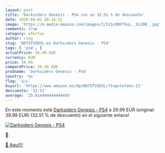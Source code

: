```yaml
---
layout: post
title: 'Darksiders Genesis - PS4 con un 32.51 % de descuento'
date: 2020-09-02 08:18:52
image: 'https://m.media-amazon.com/images/I/51Sc8NFfVuL._SL200_.jpg'
comments: true
category: ofertas
author: ring
slug: 'B07STVZH3L-es Darksiders Genesis - PS4'
tags: [ 'ps4', ]
actualPrice: 26.99 EUR
currency: EUR
price: 26.99
comparePrice: 39.99 EUR
prodname: 'Darksiders Genesis - PS4'
country: 'es'
flag: '🇪🇸'
buyurl: 'https://www.amazon.es/dp/B07STVZH3L/?tag=tolees-21'
descuento: '32.51'
average: '25.914444444444445'
---
```


En este momento está [Darksiders Genesis - PS4](https://www.amazon.es/dp/B07STVZH3L/?tag=tolees-21) a 26.99 EUR (original: 39.99 EUR) (32.51 %  de descuento) en el siguiente enlace!

[![Darksiders Genesis - PS4](https://m.media-amazon.com/images/I/51Sc8NFfVuL._SL200_.jpg)](https://www.amazon.es/dp/B07STVZH3L/?tag=tolees-21)

🔎:


[🛒 Aquí!!!](https://www.amazon.es/dp/B07STVZH3L/?tag=tolees-21)
